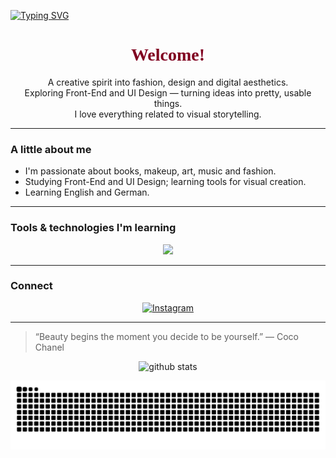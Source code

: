 [![Typing SVG](https://readme-typing-svg.demolab.com?font=Poppins&pause=1200&color=800020&center=true&vCenter=true&width=600&lines=Hello!;My+name+is+Larissa+Pinheiro+❥)](https://git.io/typing-svg)

<h1 align="center" style="color:#800020; font-family:Poppins;">Welcome!</h1>

<p align="center">
  A creative spirit into fashion, design and digital aesthetics.<br>
  Exploring Front-End and UI Design — turning ideas into pretty, usable things.<br>
  I love everything related to visual storytelling.
</p>

---

### A little about me
- I'm passionate about books, makeup, art, music and fashion.  
- Studying Front-End and UI Design; learning tools for visual creation.  
- Learning English and German.  

---

### Tools & technologies I'm learning
<p align="center">
  <img src="https://skillicons.dev/icons?i=html,css,js,figma,photoshop,illustrator,github,vscode" />
</p>

---

### Connect
<p align="center">
  <a href="https://instagram.com/izlaari_" target="_blank">
    <img src="https://img.shields.io/badge/-Instagram-%23E4405F?style=for-the-badge&logo=instagram&logoColor=white&color=800020" alt="Instagram">
  </a>
</p>

---

> “Beauty begins the moment you decide to be yourself.” — Coco Chanel

<p align="center">
  <img src="https://github-readme-stats.vercel.app/api?username=laripinheiroz&show_icons=true&theme=rose_pine" alt="github stats" />
</p>


<p align="center">
  <picture>
    <source media="(prefers-color-scheme: dark)" srcset="https://raw.githubusercontent.com/laripinheiroz/laripinheiroz/output/github-contribution-grid-snake-dark.svg" />
    <source media="(prefers-color-scheme: light)" srcset="https://raw.githubusercontent.com/laripinheiroz/laripinheiroz/output/github-contribution-grid-snake.svg" />
    <img alt="Contribution Animation" src="https://raw.githubusercontent.com/laripinheiroz/laripinheiroz/output/github-contribution-grid-snake.svg" />
  </picture>
</p>
